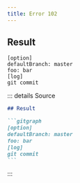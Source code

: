 ```yaml
---
title: Error 102
---
```

## Result

```gitgraph
[option]
defaultBranch: master
foo: bar
[log]
git commit
```

::: details Source

````md
## Result

```gitgraph
[option]
defaultBranch: master
foo: bar
[log]
git commit
```
````

:::
